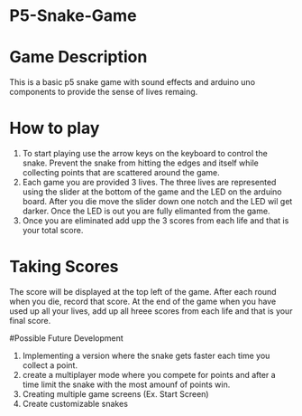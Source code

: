 # P5-Snake-Game

# Game Description
This is a basic p5 snake game with sound effects and arduino uno components to provide the sense of lives remaing.

# How to play 
1) To start playing use the arrow keys on the keyboard to control the snake. Prevent the snake from hitting the edges and itself while collecting points that are scattered around the game. 
2) Each game you are provided 3 lives. The three lives are represented using the slider at the bottom of the game and the LED on the arduino board. After you die move the slider down one notch and the LED wil get darker. Once the LED is out you are fully elimanted from the game.
3) Once you are eliminated add upp the 3 scores from each life and that is your total score.

# Taking Scores
The score will be displayed at the top left of the game. After each round when you die, record that score. At the end of the game when you have used up all your lives, add up all hreee scores from each life and that is your final score. 

#Possible Future Development
 1) Implementing a version where the snake gets faster each time you collect a point.
 2) create a multiplayer mode where you compete for points and after a time limit the snake with the most amounf of points win.
 3) Creating multiple game screens (Ex. Start Screen)
 4) Create customizable snakes

